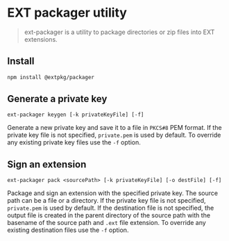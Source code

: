 # EXT packager utility

> ext-packager is a utility to package directories or zip files into EXT extensions.

## Install

```bash
npm install @extpkg/packager
```

## Generate a private key

```
ext-packager keygen [-k privateKeyFile] [-f]
```

Generate a new private key and save it to a file in `PKCS#8` PEM format. If the private key file is not specified, `private.pem` is used by default. To override any existing private key files use the `-f` option.

## Sign an extension

```
ext-packager pack <sourcePath> [-k privateKeyFile] [-o destFile] [-f]
```

Package and sign an extension with the specified private key. The source path can be a file or a directory. If the private key file is not specified, `private.pem` is used by default. If the destination file is not specified, the output file is created in the parent directory of the source path with the basename of the source path and `.ext` file extension. To override any existing destination files use the `-f` option.
